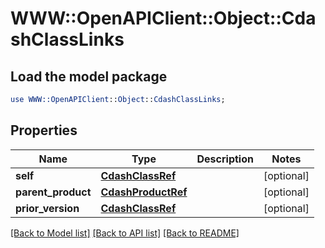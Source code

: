 # WWW::OpenAPIClient::Object::CdashClassLinks

## Load the model package
```perl
use WWW::OpenAPIClient::Object::CdashClassLinks;
```

## Properties
Name | Type | Description | Notes
------------ | ------------- | ------------- | -------------
**self** | [**CdashClassRef**](CdashClassRef.md) |  | [optional] 
**parent_product** | [**CdashProductRef**](CdashProductRef.md) |  | [optional] 
**prior_version** | [**CdashClassRef**](CdashClassRef.md) |  | [optional] 

[[Back to Model list]](../README.md#documentation-for-models) [[Back to API list]](../README.md#documentation-for-api-endpoints) [[Back to README]](../README.md)


